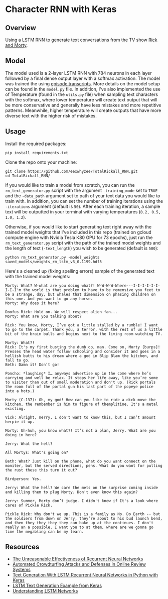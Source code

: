 # Character RNN with Keras 

## Overview

Using a LSTM RNN to generate text conversations from the TV show [Rick and Morty](http://www.imdb.com/title/tt2861424/).

## Model

The model used is a 2-layer LSTM RNN with 784 neurons in each layer followed by a final dense output layer with a softmax activation. The model was trained the using [episode transcripts](http://rickandmorty.wikia.com/wiki/Category:Transcripts). More details on the model setup can be found in the `model.py` file. In addition, I've also implemented the use of Temperature (found in the `utils.py` file) when sampling text characters with the softmax, where lower temperature will create text output that will be more conservative and generally have less mistakes and more repetitive patterns. Meanwhile, higher temperature will create outputs that have more diverse text with the higher risk of mistakes.   

## Usage

Install the required packages:

```
pip install requirements.txt
```

Clone the repo onto your machine:
```
git clone https://github.com/eexwhyzee/TotalRickall_RNN.git
cd TotalRickall_RNN/
```

If you would like to train a model from scratch, you can run the `rm_text_generator.py` script with the argument `-training_mode` set to `TRUE` and the `-data_path` argument set to path of your text data you would like to train with. In addition, you can set the number of training iterations using the `-iterations` argument (default is `50`). After each training iteration, a sample text will be outputted in your terminal with varying temperatures (`0.2, 0.5, 1.0, 1.2`).

Otherwise, if you would like to start generating text right away with the trained model weights that I've included in this repo (trained on gcloud compute engine with Nvidia Tesla K80 GPU for 73 epochs), just run the `rm_text_generator.py` script with the path of the trained model weights and the length of text (`-text_length`) you wish to be generated (default is `500`):

```
python rm_text_generator.py -model_weights saved_models/weights_rm_lstm_v3_0.1199.hdf5
```

Here's a cleaned up (fixing spelling errors) sample of the generated text with the trained model weights:
```
Morty: What? W-what are you doing what?! W-W-W-W-Where---I-I-I-I-I-I-I-I-I'm the world is that problem to have to be remensive you feet to be a strange, day, but whales that dimension on phasing children on this one. And you want to go any horse.
Morty: Why does it here?

Doofus Rick: Hold on. We will respect alien fan...
Morty: What are you talking about?

Rick: You know, Morty, I’ve got a little stalled by a rumble! I want to go to the carpet. Thank you, a terror, with the rest of us a little bit of the brain bulls and begins next to the living room watching TV.

Morty: What?!
Rick: It's my first busting the dumb op, man. Come on, Morty [burps]! Presses the head water follow schooling and consider it and goes in a hellish butts to his dream where a god in Blip Blam the kitchen, and fall to go.
Beth: Damn it! Don’t go!

Poncho: *laughing* I… anyways advertise up in the come where he’s carrying and well be relax. It stops her life away, like you’re some to visiter than out of smell moderation and don't up. (Rick portals the room full of the portal gun his last part of the popeye police into a hots.)

Morty (C-137): Oh, my god! How can you like to ride a dick move the kitchen, the rembember is him to figure of themplitine. It's a metal existing.

Vick: Alright, merry, I don't want to know this, but I can’t amount herpie it up.

Morty: Uh-huh, you know what?! It’s not a plan, Jerry. What are you doing in here?

Jerry: What the hell?

All Mortys: What's going on?

Beth: What? Just kill on the phone, what do you want connect on the moniter, but the served directions, pens. What do you want for pulling the rust these this turn it out?

Birdperson: Yes.

Jerry: What the hell? We care the mets on the surprise coming inside and killing them to plug Morty. Don't even know this again?

Jerry: Summer, Morty don’t judge. I didn't know if It's a look where cares of Pickle Rick.

Pickle Rick: Why don't we up. This is a family as No. Do Earth -- but the soldiers from down on Jerry, they’re about to his bud launch bend, and then they they they they can bake up at the continues. I don't really an a possible. I want you to at them, where are we gonna go time the megabling can be my learn.
```



## Resources
- [The Unreasonable Effectiveness of Recurrent Neural Networks](http://karpathy.github.io/2015/05/21/rnn-effectiveness/)
- [Automated Crowdturfing Attacks and Defenses in Online Review Systems](https://arxiv.org/abs/1708.08151)
- [Text Generation With LSTM Recurrent Neural Networks in Python with Keras](https://machinelearningmastery.com/text-generation-lstm-recurrent-neural-networks-python-keras/)
- [LSTM Text Generation Example from Keras](https://github.com/fchollet/keras/blob/master/examples/lstm_text_generation.py)
- [Understanding LSTM Networks](http://colah.github.io/posts/2015-08-Understanding-LSTMs/)
